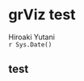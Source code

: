 # grViz test
Hiroaki Yutani  
`r Sys.Date()`  

## test

<!--html_preserve--><div id="htmlwidget-3784" style="width:768px;height:576px;" class="grViz"></div>
<script type="application/json" data-for="htmlwidget-3784">{"x":{"diagram":"digraph {A;}","config":{"engine":"dot","options":null}},"evals":[]}</script><!--/html_preserve-->
